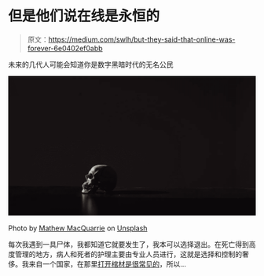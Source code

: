 # 但是他们说在线是永恒的

> 原文：<https://medium.com/swlh/but-they-said-that-online-was-forever-6e0402ef0abb>

未来的几代人可能会知道你是数字黑暗时代的无名公民

![](img/b7c3c0fcca98973fc9fc0dc0fa254619.png)

Photo by [Mathew MacQuarrie](https://unsplash.com/photos/KFdIgwm8HTs?utm_source=unsplash&utm_medium=referral&utm_content=creditCopyText) on [Unsplash](https://unsplash.com/search/photos/death?utm_source=unsplash&utm_medium=referral&utm_content=creditCopyText)

每次我遇到一具尸体，我都知道它就要发生了，我本可以选择退出。在死亡得到高度管理的地方，病人和死者的护理主要由专业人员进行，这就是选择和控制的奢侈。我来自一个国家，在那里[打开棺材是很常见的](http://thefuneralsource.org/trad01.html)，所以…